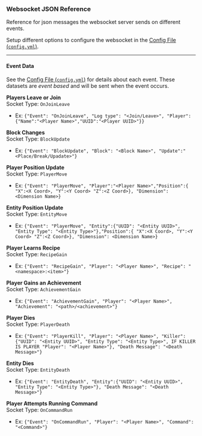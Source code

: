 ###  Websocket JSON Reference

Reference for json messages the websocket server sends on different events.

Setup different options to configure the websocket in the [Config File (`config.yml`)](https://github.com/SleepyHead707/MineCord/blob/main/ConfigHelp.md#websocket-config).

___

#### Event Data

See the [Config File (`config.yml`)](https://github.com/SleepyHead707/MineCord/blob/main/ConfigHelp.md#websocket-config) for details about each event. These datasets are *event based* and will be sent when the event occurs.

**Players Leave or Join**  
Socket Type: `OnJoinLeave`
- Ex: `{"Event": "OnJoinLeave", "Log type": "<Join/Leave>", "Player":{"Name":"<Player Name>","UUID":"<Player UUID>"}}`

**Block Changes**  
Socket Type: `BlockUpdate`
- Ex: `{"Event": "BlockUpdate", "Block": "<Block Name>", "Update":"<Place/Break/Upadate>"}`

**Player Position Update**  
Socket Type: `PlayerMove`
- Ex: `{"Event": "PlayerMove", "Player":"<Player Name>","Position":{ "X":<X Coord>, "Y":<Y Coord> "Z":<Z Coord>}, "Dimension": <Dimension Name>}`

**Entity Position Update**  
Socket Type: `EntityMove`
- Ex: `{"Event": "PlayerMove", "Entity":{"UUID": "<Entity UUID>", "Entity Type": "<Entity Type>"},"Position":{ "X":<X Coord>, "Y":<Y Coord> "Z":<Z Coord>}, "Dimension": <Dimension Name>}`

**Player Learns Recipe**  
Socket Type: `RecipeGain`
- Ex: `{"Event": "RecipeGain", "Player": "<Player Name>", "Recipe": "<namespace>:<item>"}`

**Player Gains an Achievement**  
Socket Type: `AchievementGain`
- Ex: `{"Event": "AchievementGain", "Player": "<Player Name>", "Achievement": "<path>/<achievement>"}`

**Player Dies**  
Socket Type: `PlayerDeath`
- Ex: `{"Event": "PlayerKill", "Player": "<Player Name>", "Killer": {"UUID": "<Entity UUID>", "Entity Type": "<Entity Type>", IF KILLER IS PLAYER "Player": "<Player Name>"}, "Death Message": "<Death Message>"}`

**Entity Dies**  
Socket Type: `EntityDeath`
- Ex: `{"Event": "EntityDeath", "Entity":{"UUID": "<Entity UUID>", "Entity Type": "<Entity Type>"}, "Death Message": "<Death Message>"}`

**Player Attempts Running Command**  
Socket Type: `OnCommandRun`
- Ex: `{"Event": "OnCommandRun", "Player": "<Player Name>", "Command": "<Command>"}`
